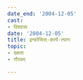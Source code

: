 ```yaml
---
date_end: '2004-12-05'
cast:
- विश्वासः
date: '2004-12-05'
title: इन्फ़ोसिस्-कार्य-त्यागः
topic:
- दक्षता
- गौरवम्

---
```

